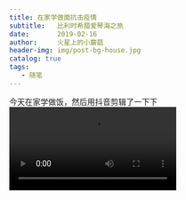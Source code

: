 ```yaml
---
title: 在家学做面抗击疫情
subtitle:   比利时希腊爱琴海之旅
date:       2019-02-16
author:     火星上的小蘑菇
header-img: img/post-bg-house.jpg
catalog: true
tags:
   - 随笔
---
```


今天在家学做饭，然后用抖音剪辑了一下下
<video>
<source src="https://gd1.xxwu1990.tk/笑笑照片/视频/在家做菜.mp4" type="video/mp4" controls="controls" style="max-width: 100%; display: block; margin-left: auto; margin-right: auto;">
</video>